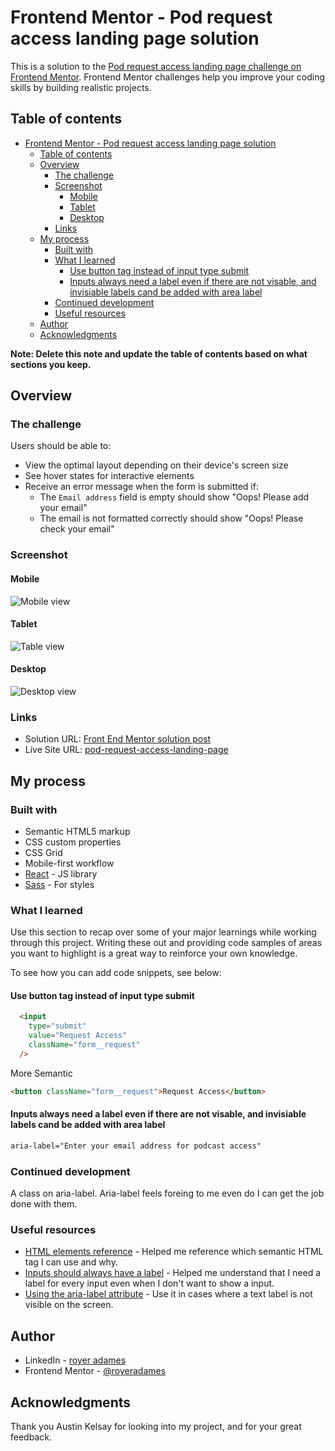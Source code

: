 # Frontend Mentor - Pod request access landing page solution

This is a solution to the [Pod request access landing page challenge on Frontend Mentor](https://www.frontendmentor.io/challenges/pod-request-access-landing-page-eyTmdkLSG). Frontend Mentor challenges help you improve your coding skills by building realistic projects. 

## Table of contents

- [Frontend Mentor - Pod request access landing page solution](#frontend-mentor---pod-request-access-landing-page-solution)
  - [Table of contents](#table-of-contents)
  - [Overview](#overview)
    - [The challenge](#the-challenge)
    - [Screenshot](#screenshot)
      - [Mobile](#mobile)
      - [Tablet](#tablet)
      - [Desktop](#desktop)
    - [Links](#links)
  - [My process](#my-process)
    - [Built with](#built-with)
    - [What I learned](#what-i-learned)
      - [Use button tag instead of input type submit](#use-button-tag-instead-of-input-type-submit)
      - [Inputs always need a label even if there are not visable, and invisiable labels cand be added with area label](#inputs-always-need-a-label-even-if-there-are-not-visable-and-invisiable-labels-cand-be-added-with-area-label)
    - [Continued development](#continued-development)
    - [Useful resources](#useful-resources)
  - [Author](#author)
  - [Acknowledgments](#acknowledgments)

**Note: Delete this note and update the table of contents based on what sections you keep.**

## Overview

### The challenge

Users should be able to:

- View the optimal layout depending on their device's screen size
- See hover states for interactive elements
- Receive an error message when the form is submitted if:
  - The `Email address` field is empty should show "Oops! Please add your email"
  - The email is not formatted correctly should show "Oops! Please check your email"

### Screenshot
#### Mobile
![Mobile view](./readme_assets/mobile-view.png)
#### Tablet
![Table view](./readme_assets/tablet-view.png)
#### Desktop
![Desktop view](./readme-assets/../readme_assets/desktop-view.png)
### Links

- Solution URL: [Front End Mentor solution post](https://www.frontendmentor.io/solutions/pod-request-access-landing-page-react-sass-css-grid-app-SHAnNHC6z)
- Live Site URL: [pod-request-access-landing-page](https://royer-adames-pod-request.vercel.app/)

## My process

### Built with

- Semantic HTML5 markup
- CSS custom properties
- CSS Grid
- Mobile-first workflow
- [React](https://reactjs.org/) - JS library
- [Sass](https://sass-lang.com/) - For styles

### What I learned

Use this section to recap over some of your major learnings while working through this project. Writing these out and providing code samples of areas you want to highlight is a great way to reinforce your own knowledge.

To see how you can add code snippets, see below:
#### Use button tag instead of input type submit
```html
  <input
    type="submit"
    value="Request Access"
    className="form__request"
  />
```
More Semantic
```html
<button className="form__request">Request Access</button>
```

#### Inputs always need a label even if there are not visable, and invisiable labels cand be added with area label
```html
aria-label="Enter your email address for podcast access"
```

### Continued development

A class on aria-label. Aria-label feels foreing to me even do I can get the job done with them. 

### Useful resources

- [HTML elements reference](https://developer.mozilla.org/en-US/docs/Web/HTML/Element) - Helped me reference which semantic HTML tag I can use and why.
- [Inputs should always have a label](https://css-tricks.com/html-inputs-and-labels-a-love-story/) - Helped me understand that I need a label for every input even when I don't want to show a input.
- [Using the aria-label attribute](https://developer.mozilla.org/en-US/docs/Web/Accessibility/ARIA/ARIA_Techniques/Using_the_aria-label_attribute) - Use it in cases where a text label is not visible on the screen.

## Author

- LinkedIn - [royer adames](https://www.linkedin.com/in/royer-adames/)
- Frontend Mentor - [@royeradames](https://www.frontendmentor.io/profile/royeradames)

## Acknowledgments

Thank you Austin Kelsay for looking into my project, and for your great feedback.